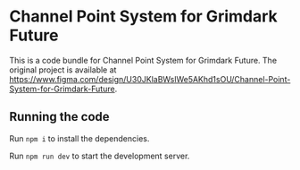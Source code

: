 
  # Channel Point System for Grimdark Future

  This is a code bundle for Channel Point System for Grimdark Future. The original project is available at https://www.figma.com/design/U30JKlaBWslWe5AKhd1sOU/Channel-Point-System-for-Grimdark-Future.

  ## Running the code

  Run `npm i` to install the dependencies.

  Run `npm run dev` to start the development server.
  